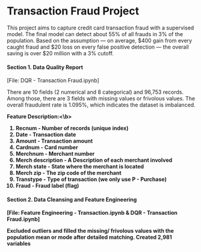 # Transaction Fraud Project

This project aims to capture credit card transaction fraud with a supervised model. The final model can detect about 55% of all frauds in 3% of the population. Based on the assumption — on average, $400 gain from every caught fraud and $20 loss on every false positive detection — the overall saving is over $20 million with a 3% cutoff.

#### Section 1. Data Quality Report
\[File: DQR - Transaction Fraud.ipynb\]

There are 10 fields (2 numerical and 8 categorical) and 96,753 records. Among those, there are 3 fields with missing values or frivolous values. The overall fraudulent rate is 1.095%, which indicates the dataset is imbalanced. 

<b> Feature Description:<\b>
1. Recnum - Number of records (unique index)
2. Date -  Transaction date
3. Amount - Transaction amount
4. Cardnum - Card number
5. Merchnum - Merchant number
6. Merch description - A Description of each merchant involved
7. Merch state - State where the merchant is located
8. Merch zip - The zip code of the merchant
9. Transtype - Type of transaction (we only use P - Purchase)
10. Fraud - Fraud label (flag)

#### Section 2. Data Cleansing and Feature Engineering 
\[File: Feature Engineering - Transaction.ipynb & DQR - Transaction Fraud.ipynb\]

Excluded outliers and filled the missing/ frivolous values with the population mean or mode after detailed matching. Created 2,981 variables 



